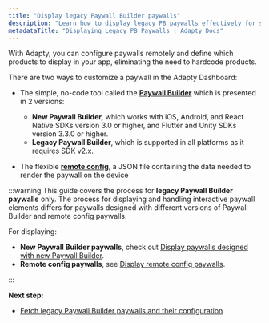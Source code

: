 ```yaml
---
title: "Display legacy Paywall Builder paywalls"
description: "Learn how to display legacy PB paywalls effectively for subscription optimization."
metadataTitle: "Displaying Legacy PB Paywalls | Adapty Docs"
---
```


<!--- display-legacy-pb-paywalls.md --->

With Adapty, you can configure paywalls remotely and define which products to display in your app, eliminating the need to hardcode products.

There are two ways to customize a paywall in the Adapty Dashboard: 

- The simple, no-code tool called the [**Paywall Builder**](adapty-paywall-builder) which is presented in 2 versions:  
  - **New Paywall Builder,** which works with iOS, Android, and React Native SDKs version 3.0 or higher, and Flutter and Unity SDKs version 3.3.0 or higher. 
  - **Legacy Paywall Builder**, which is supported in all platforms as it requires SDK v2.x. 

- The flexible [**remote config**](customize-paywall-with-remote-config), a JSON file containing the data needed to render the paywall on the device

:::warning
This guide covers the process for **legacy Paywall Builder paywalls** only. The process for displaying and handling interactive paywall elements differs for paywalls designed with different versions of Paywall Builder and remote config paywalls. 

For displaying:

- **New Paywall Builder paywalls**, check out [Display paywalls designed with new Paywall Builder](display-pb-paywalls).
- **Remote config paywalls**, see [Display remote config paywalls](display-remote-config-paywalls).

:::

**Next step:**

- [Fetch legacy Paywall Builder paywalls and their configuration](get-legacy-pb-paywalls)